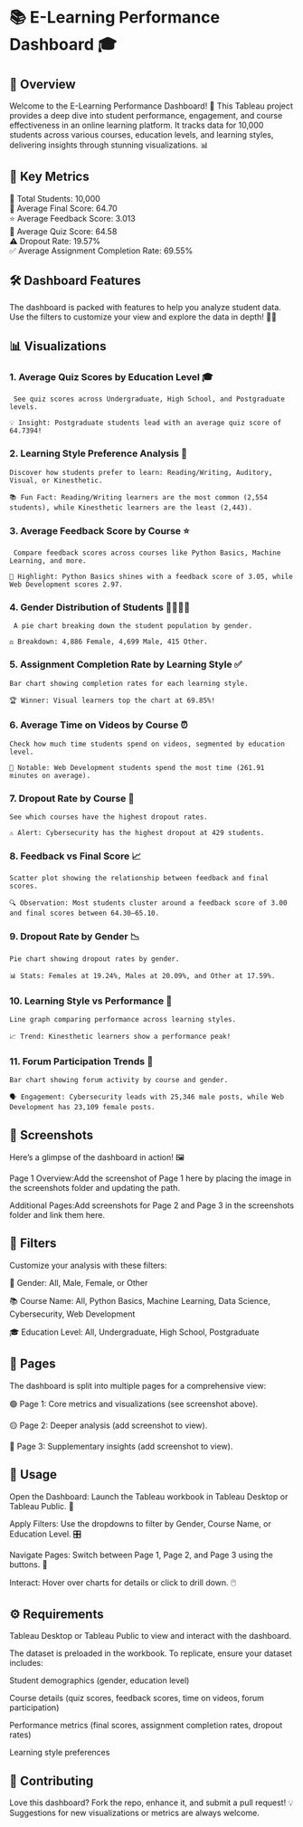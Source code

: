 # 📚 E-Learning Performance Dashboard 🎓


## 🌟 Overview

Welcome to the E-Learning Performance Dashboard! 🚀 This Tableau project provides a deep dive into student performance, engagement, and course effectiveness in an online learning platform. It tracks data for 10,000 students across various courses, education levels, and learning styles, delivering insights through stunning visualizations. 📊


## 🔑 Key Metrics

👥 Total Students: 10,000  
🎯 Average Final Score: 64.70  
⭐ Average Feedback Score: 3.013  
📝 Average Quiz Score: 64.58  
⚠️ Dropout Rate: 19.57%  
✅ Average Assignment Completion Rate: 69.55%


## 🛠️ Dashboard Features

The dashboard is packed with features to help you analyze student data. Use the filters to customize your view and explore the data in depth! 🕵️‍♀️

## 📊 Visualizations

### 1. Average Quiz Scores by Education Level 🎓  

     See quiz scores across Undergraduate, High School, and Postgraduate levels.  

    💡 Insight: Postgraduate students lead with an average quiz score of 64.7394!


### 2. Learning Style Preference Analysis 🧠  

    Discover how students prefer to learn: Reading/Writing, Auditory, Visual, or Kinesthetic.

    📚 Fun Fact: Reading/Writing learners are the most common (2,554 students), while Kinesthetic learners are the least (2,443).


### 3. Average Feedback Score by Course ⭐  

     Compare feedback scores across courses like Python Basics, Machine Learning, and more.  
    
    🌟 Highlight: Python Basics shines with a feedback score of 3.05, while Web Development scores 2.97.


### 4. Gender Distribution of Students 👩‍🎓👨‍🎓  

     A pie chart breaking down the student population by gender.  
     
    ⚖️ Breakdown: 4,886 Female, 4,699 Male, 415 Other.


### 5. Assignment Completion Rate by Learning Style ✅  

    Bar chart showing completion rates for each learning style.  

    🏆 Winner: Visual learners top the chart at 69.85%!


### 6. Average Time on Videos by Course ⏰  

    Check how much time students spend on videos, segmented by education level.  

    🎥 Notable: Web Development students spend the most time (261.91 minutes on average).


### 7. Dropout Rate by Course 🚪  

    See which courses have the highest dropout rates.  

    ⚠️ Alert: Cybersecurity has the highest dropout at 429 students.


### 8. Feedback vs Final Score 📈  

    Scatter plot showing the relationship between feedback and final scores.  

    🔍 Observation: Most students cluster around a feedback score of 3.00 and final scores between 64.30–65.10.


### 9. Dropout Rate by Gender 📉  

    Pie chart showing dropout rates by gender.  

    📊 Stats: Females at 19.24%, Males at 20.09%, and Other at 17.59%.


### 10. Learning Style vs Performance 📅  

    Line graph comparing performance across learning styles.  

    📈 Trend: Kinesthetic learners show a performance peak!


### 11. Forum Participation Trends 💬  

    Bar chart showing forum activity by course and gender.  
    
    🗣️ Engagement: Cybersecurity leads with 25,346 male posts, while Web Development has 23,109 female posts.



## 🎨 Screenshots

Here’s a glimpse of the dashboard in action! 🖼️  

Page 1 Overview:Add the screenshot of Page 1 here by placing the image in the screenshots folder and updating the path.

Additional Pages:Add screenshots for Page 2 and Page 3 in the screenshots folder and link them here.


## 🧩 Filters

Customize your analysis with these filters:  


👤 Gender: All, Male, Female, or Other  

📚 Course Name: All, Python Basics, Machine Learning, Data Science, Cybersecurity, Web Development  

🎓 Education Level: All, Undergraduate, High School, Postgraduate


## 📄 Pages

The dashboard is split into multiple pages for a comprehensive view:  


🟢 Page 1: Core metrics and visualizations (see screenshot above).

🟡 Page 2: Deeper analysis (add screenshot to view).  

🔴 Page 3: Supplementary insights (add screenshot to view).


## 🚀 Usage

Open the Dashboard: Launch the Tableau workbook in Tableau Desktop or Tableau Public. 📂  

Apply Filters: Use the dropdowns to filter by Gender, Course Name, or Education Level. 🎛️  

Navigate Pages: Switch between Page 1, Page 2, and Page 3 using the buttons. 📑  

Interact: Hover over charts for details or click to drill down. 🖱️


## ⚙️ Requirements

Tableau Desktop or Tableau Public to view and interact with the dashboard.  

The dataset is preloaded in the workbook. To replicate, ensure your dataset includes:  

Student demographics (gender, education level)  

Course details (quiz scores, feedback scores, time on videos, forum participation)  

Performance metrics (final scores, assignment completion rates, dropout rates)  

Learning style preferences



## 🤝 Contributing

Love this dashboard? Fork the repo, enhance it, and submit a pull request! 💡 Suggestions for new visualizations or metrics are always welcome.  

